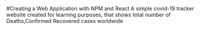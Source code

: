 #Creating a Web Application with NPM and React
A simple covid-19 tracker website created for learning purposes, that shows total number of Deaths,Confirmed Recovered cases worldwide
